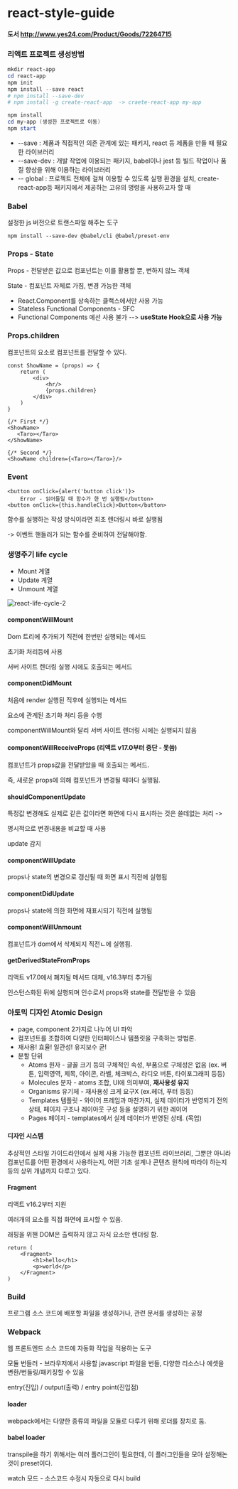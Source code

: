 # react-style-guide
####  도서 http://www.yes24.com/Product/Goods/72264715





### 리액트 프로젝트 생성방법

```powershell
mkdir react-app
cd react-app
npm init
npm install --save react
# npm install --save-dev
# npm install -g create-react-app  -> craete-react-app my-app 

npm install
cd my-app (생성한 프로젝트로 이동)
npm start	
```



- --save : 제품과 직접적인 의존 관계에 있는 패키지, react 등 제품을 만들 때 필요한 라이브러리
- --save-dev : 개발 작업에 이용되는 패키지, babel이나 jest 등 빌드 작업이나 품질 향상을 위해 이용하는 라이브러리 
- -- global : 프로젝트 전체에 걸쳐 이용할 수 있도록 실행 환경을 설치, create-react-app등 패키지에서 제공하는 고유의 명령을 사용하고자 할 때





### Babel

설정한 js 버전으로 트랜스파일 해주는 도구 

```
npm install --save-dev @babel/cli @babel/preset-env
```





### Props - State

Props - 전달받은 값으로 컴포넌트는 이를 활용할 뿐, 변하지 않느 객체

State - 컴포넌트 자체로 가짐, 변경 가능한 객체 

- React.Component를 상속하는 클랙스에서만 사용 가능
- Stateless Functional Components - SFC
- Functional Components 에선 사용 불가 --> <b>useState Hook으로 사용 가능</b>



### Props.children

컴포넌트의 요소로 컴포넌트를 전달할 수 있다. 

```react
const ShowName = (props) => {
    return (
        <div>
            <hr/>
            {props.children}
        </div>
    )
}
```



```react
{/* First */}
<ShowName>
   <Taro></Taro>
</ShowName>

{/* Second */}
<ShowName children={<Taro></Taro>}/>
```



### Event

```react
<button onClick={alert('button click')}>
    Error - 읽어들일 때 함수가 한 번 실행됨</button>
<button onClick={this.handleClick}>Button</button>
```

함수를 실행하는 작성 방식이라면 최초 렌더링시 바로 실행됨 

-> 이벤트 핸들러가 되는 함수를 준비하여 전달해야함.



### 생명주기 life cycle

- Mount 계열
- Update 계열
- Unmount 계열

![react-life-cycle-2](https://user-images.githubusercontent.com/48319693/131239815-b286da93-ab9c-4ae7-9e37-00ff603b3fa7.png)


#### componentWillMount

Dom 트리에 추가되기 직전에 한번만 실행되는 메서드 

초기화 처리등에 사용

서버 사이트 렌더링 실행 시에도 호출되는 메서드



#### componentDidMount

처음에 render 실행된 직후에 실행되는 메서드

요소에 관계된 초기화 처리 등을 수행

componentWillMount와 달리 서버 사이트 렌더링 시에는 실행되지 않음



#### componentWillReceiveProps (리액트 v17.0부터 중단 - 못씀)

컴포넌트가 props값을 전달받았을 때 호출되는 메서드.

즉, 새로운 props에 의해 컴포넌트가 변경될 때마다 실행됨.



#### shouldComponentUpdate

특정값 변경해도 실제로 같은 값이라면 화면에 다시 표시하는 것은 쓸데없는 처리 -> 

명시적으로 변경내용을 비교할 때 사용 

update 감지



#### componentWillUpdate

props나 state의 변경으로 갱신될 때 화면 표시 직전에 실행됨



#### componentDidUpdate

props나 state에 의한 화면에 재표시되기 직전에 실행됨



#### componentWillUnmount

컴포넌트가 dom에서 삭제되지 직전ㄴ에 실행됨.



#### getDerivedStateFromProps

리액트 v17.0에서 폐지될 메서드 대체, v16.3부터 추가됨

인스턴스화된 뒤에 실행되며 인수로서 props와 state를 전달받을 수 있음



### 아토믹 디자인 Atomic Design

- page, component 2가지로 나누어 UI 파악
- 컴포넌트를 조합하여 다양한 인터페이스나 템플릿을 구축하는 방법론.
- 재사용! 효율! 일관성! 유지보수 굳!
- 분할 단위
  - Atoms 원자 - 글꼴 크기 등의 구체적인 속성,  부품으로 구체성은 없음 (ex. 버튼, 입력영역, 제목, 아이콘, 라벨, 체크박스, 라디오 버튼, 타이포그래피 등등) 
  - Molecules 분자 - atoms 조합, UI에 의미부여, <b>재사용성 유지</b> 
  - Organisms 유기체 - 재사용성 크게 요구X (ex.헤더, 푸터 등등)
  - Templates 템플릿 - 와이어 프레임과 마찬가지, 실제 데이터가 반영되기 전의 상태, 페이지 구조나 레이아웃 구성 등을 설명하기 위한 레이어
  - Pages 페이지 - templates에서 실제 데이터가 반영된 상태. (목업)



#### 디자인 시스템

추상적인 스타일 가이드라인에서 실제 사용 가능한 컴포넌트 라이브러리, 그뿐만 아니라 컴포넌트를 어떤 환경에서  사용하는지, 어떤 기초 설계나 콘텐츠 원칙에 따라야 하는지 등의 상위 개념까지 다루고 있다.



#### Fragment 

리액트 v16.2부터 지원

여러개의 요소를 직접 화면에 표시할 수 있음.

래핑을 위핸 DOM은 출력하지 않고 자식 요소만 렌더링 함.

```react
return (
	<Fragment>
		<h1>hello</h1>
		<p>world</p>
	</Fragment>
)
```





### Build

프로그램 소스 코드에 배포할 파일을 생성하거나, 관련 문서를 생성하는 공정 



### Webpack

웹 프론트엔드 소스 코드에 자동화 작업을 적용하는 도구

모듈 번들러 - 브라우저에서 사용할 javascript 파일을 번들, 다양한 리소스나 에셋을 변환/번들링/패키징할 수 있음

entry(진입) / output(출력) / entry point(진입점)



#### loader

webpack에서는 다양한 종류의 파일을 모듈로 다루기 위해 로더를 장치로 둠.



#### babel loader

transpile을 하기 위해서는 여러 플러그인이 필요한데, 이 플러그인들을 모아 설정해논 것이 preset이다.



watch 모드 - 소스코드 수정시 자동으로 다시 build





